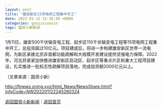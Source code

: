 ```yaml
---
layout: post
title: "雄安新区15项电网工程集中开工"
date: 2022-01-12 15:36:50 +0800
categories: guozixiaoxin
tags: 国资小新新闻
---
```

<p>1月11日，雄安500千伏输变电工程、起步区110千伏输变电工程等15项电网工程集中开工，总投资超过10亿元。项目建成后，将进一步构建雄安新区世界一流电网，为新区承接北京非首都功能疏解和大规模开发建设提供坚强电力保障。2022年，河北将紧紧加快推进雄安新区启动区、起步区等重点片区和重大工程项目建设，扎实推进一批标志性疏解项目落地，完成投资额2000亿元以上。</p><p class="em_media">（文章来源：国资小新）</p>

<http://finews.zning.xyz/html_News/NewsShare.html?infoCode=NW202201122245280324>

[返回国资小新新闻](//finews.withounder.com/category/guozixiaoxin.html)｜[返回首页](//finews.withounder.com/)
